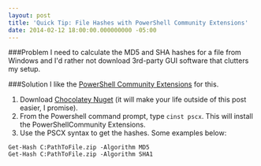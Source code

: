 ```yaml
---
layout: post
title: 'Quick Tip: File Hashes with PowerShell Community Extensions'
date: 2014-02-12 18:00:00.000000000 -05:00
---
```

###Problem
I need to calculate the MD5 and SHA hashes for a file from Windows and I'd rather not download 3rd-party GUI software that clutters my setup.

###Solution
I like the [PowerShell Community Extensions](http://pscx.codeplex.com/) for this.

1. Download [Chocolatey Nuget](http://chocolatey.org/) (it will make your life outside of this post easier, I promise).
1. From the Powershell command prompt, type `cinst pscx`. This will install the PowerShellCommunity Extensions.
1. Use the PSCX syntax to get the hashes. Some examples below:

```
Get-Hash C:PathToFile.zip -Algorithm MD5
Get-Hash C:PathToFile.zip -Algorithm SHA1
```
